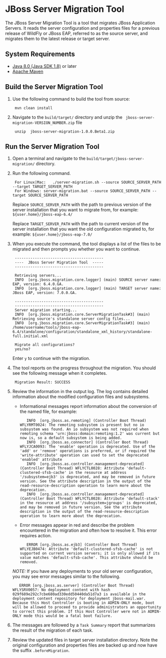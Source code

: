 JBoss Server Migration Tool
=================

The JBoss Server Migration Tool is a tool that migrates JBoss Application Servers. It reads the server configuration and properties files for a previous release of WildFly or JBoss EAP, referred to as the source server, and migrates them to the latest release or target server.

System Requirements
------------

* [Java 8.0 (Java SDK 1.8)](http://www.oracle.com/technetwork/java/javase/downloads/jdk8-downloads-2133151.html) or later
* [Apache Maven](http://maven.apache.org/download.cgi)


Build the Server Migration Tool
------------

1. Use the following command to build the tool from source:

        mvn clean install

2. Navigate to the `build/target/` directory and unzip the ` jboss-server-migration-VERSION_NUMBER.zip` file

        unzip  jboss-server-migration-1.0.0.Beta1.zip


Run the Server Migration Tool
------------

1. Open a terminal and navigate to the `build/target/jboss-server-migration/` directory.
2. Run the following command.

        For Linux|Mac:   ./server-migration.sh --source SOURCE_SERVER_PATH --target TARGET_SERVER_PATH
        For Windows: server-migration.bat --source SOURCE_SERVER_PATH --target SOURCE_SERVER_PATH

    Replace `SOURCE_SERVER_PATH` with the path to previous version of the server installation that you want to migrate from, for example:  `${user.home}/jboss-eap-6.4/`

    Replace `TARGET_SERVER_PATH` with the path to current version of the server installation that you want the old configuration migrated to, for example:  `${user.home}/jboss-eap-7.0/`
3. When you execute the command, the tool displays a list of the files to be migrated and then prompts you whether you want to continue.

        ----------------------------------------
        ----  JBoss Server Migration Tool  -----
        ----------------------------------------

        Retrieving servers...
        INFO  [org.jboss.migration.core.logger] (main) SOURCE server name: EAP, version: 6.4.0.GA.
        INFO  [org.jboss.migration.core.logger] (main) TARGET server name: JBoss EAP, version: 7.0.0.GA.

        ----------------------------------------
        ----------------------------------------
        Server migration starting...
        INFO  [org.jboss.migration.core.ServerMigrationTask#3] (main) Retrieving source's standalone server config files...
        INFO  [org.jboss.migration.core.ServerMigrationTask#3] (main) /home/username/tools/jboss-eap-6.4/standalone/configuration/standalone_xml_history/standalone-full.initial.xml

        Migrate all configurations?
        yes/no?
    Enter `y` to continue with the migration.
5. The tool reports on the progress throughout the migration. You should see the following message when it completes.

        Migration Result: SUCCESS
6. Review the information in the output log. The log contains detailed information about the modified configuration files and subsystems.

   * Informational messages report information about the conversion of the named file, for example:

            INFO  [org.jboss.as.remoting] (Controller Boot Thread) WFLYRMT0024: The remoting subsystem is present but no io subsystem was found. An io subsystem was not required when remoting schema 'urn:jboss:domain:remoting:1.2' was current but now is, so a default subsystem is being added.
            INFO  [org.jboss.as.connector] (Controller Boot Thread) WFLYJCA0093: The 'enable' operation is deprecated. Use of the 'add' or 'remove' operations is preferred, or if required the 'write-attribute' operation can used to set the deprecated 'enabled' attribute
            INFO  [org.jboss.as.controller.management-deprecated] (Controller Boot Thread) WFLYCTL0028: Attribute 'default-clustered-sfsb-cache' in the resource at address '/subsystem=ejb3' is deprecated, and may be removed in future version. See the attribute description in the output of the read-resource-description operation to learn more about the deprecation.
            INFO  [org.jboss.as.controller.management-deprecated] (Controller Boot Thread) WFLYCTL0028: Attribute 'default-stack' in the resource at address '/subsystem=jgroups' is deprecated, and may be removed in future version. See the attribute description in the output of the read-resource-description operation to learn more about the deprecation.

   * Error messages appear in red and describe the problem encountered in the migration and often how to resolve it. This error requires action.

            ERROR [org.jboss.as.ejb3] (Controller Boot Thread) WFLYEJB0474: Attribute 'default-clustered-sfsb-cache' is not supported on current version servers; it is only allowed if its value matches 'default-sfsb-cache'. This attribute should be removed.

    _NOTE:_ If you have any deployments to your old server configuration, you may see error messages similar to the following.

          ERROR [org.jboss.as.server] (Controller Boot Thread) WFLYSRV0057: No deployment content with hash 029f689e292c7cbe680ad330edd50440da51d7a3 is available in the deployment content repository for deployment jboss-mail.war. Because this Host Controller is booting in ADMIN-ONLY mode, boot will be allowed to proceed to provide administrators an opportunity to correct this problem. If this Host Controller were not in ADMIN-ONLY mode this would be a fatal boot failure.
6. The messages are followed by a `Task Summary` report that summarizes the result of the migration of each task.

7. Review the updated files in target server installation directory. Note the original configuration and properties files are backed up and now have the suffix `.beforeMigration`.
